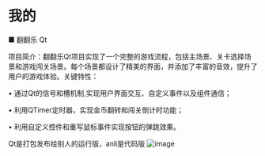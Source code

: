 # 我的
■	翻翻乐   Qt 

项目简介：翻翻乐Qt项目实现了一个完整的游戏流程，包括主场景、关卡选择场景和游戏闯关场景。每个场景都设计了精美的界面，并添加了丰富的音效，提升了用户的游戏体验。关键特性：

•	通过Qt的信号和槽机制,实现用户界面交互、自定义事件以及组件通信；

•	利用QTimer定时器，实现金币翻转和闯关倒计时功能；

•	利用自定义控件和重写鼠标事件实现按钮的弹跳效果。

Qt是打包发布给别人的运行版，anli是代码版
![image](https://github.com/lokokokokokoko/Qt/assets/154768611/080630aa-adfc-46ad-acba-1e607dec6903)


